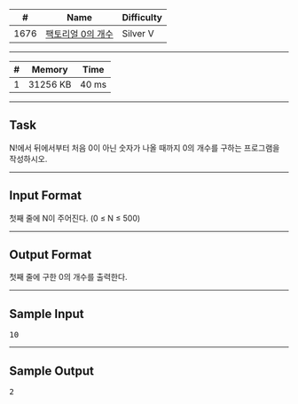 | #    | Name                                                      | Difficulty |
| ---- | --------------------------------------------------------- | ---------- |
| 1676 | [팩토리얼 0의 개수](https://www.acmicpc.net/problem/1676) | Silver V   |

---

| #   | Memory   | Time  |
| --- | -------- | ----- |
| 1   | 31256 KB | 40 ms |

---

## Task
N!에서 뒤에서부터 처음 0이 아닌 숫자가 나올 때까지 0의 개수를 구하는 프로그램을 작성하시오.

---

## Input Format
첫째 줄에 N이 주어진다. (0 ≤ N ≤ 500)

---

## Output Format
첫째 줄에 구한 0의 개수를 출력한다.

---

## Sample Input

<pre>
10
</pre>

---

## Sample Output

<pre>
2
</pre>
